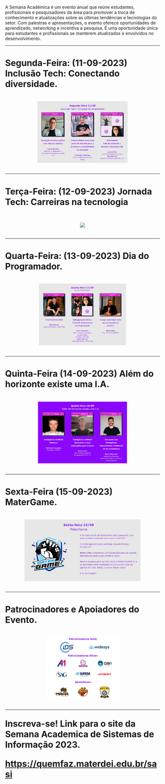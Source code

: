 A Semana Acadêmica é um evento anual que reúne estudantes, profissionais e pesquisadores da área para promover a troca de conhecimento e atualizações sobre as últimas tendências e tecnologias do setor. Com palestras e apresentações, o evento oferece oportunidades de aprendizado, networking e incentiva a pesquisa. É uma oportunidade única para estudantes e profissionais se manterem atualizados e envolvidos no desenvolvimento.

------------------------------------------------------

<h1>Segunda-Feira: (11-09-2023) Inclusão Tech: Conectando diversidade.<h1>

<div align=center>

<img height="200em" src="./img/segunda.png">

</div>

------------------------------------------------------

<h1>Terça-Feira: (12-09-2023) Jornada Tech: Carreiras na tecnologia<h1>

<div align=center>

<img height="200em" src="./img/terça.png">

</div>

------------------------------------------------------

<h1>Quarta-Feira: (13-09-2023) Dia do Programador.<h1>

<div align=center>

<img height="200em" src="./img/quarta.png">

</div>

------------------------------------------------------

<h1>Quinta-Feira (14-09-2023) Além do horizonte existe uma I.A.<h1>

<div align=center>

<img height="200em" src="./img/quinta.png">

</div>

------------------------------------------------------

<h1>Sexta-Feira (15-09-2023) MaterGame.<h1>

<div align=center>

<img height="200em" src="./img/sexta.png">

</div>

------------------------------------------------------

<h1>Patrocinadores e Apoiadores do Evento.<h1>

<div align=center>

<img height="200em" src="./img/patrocinadores-e-apoiadores.png">

</div>

------------------------------------------------------

Inscreva-se! Link para o site da Semana Academica de Sistemas de Informação 2023.

https://quemfaz.materdei.edu.br/sasi

